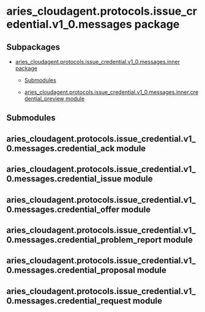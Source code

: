 # aries_cloudagent.protocols.issue_credential.v1_0.messages package

## Subpackages


* [aries_cloudagent.protocols.issue_credential.v1_0.messages.inner package](aries_cloudagent.protocols.issue_credential.v1_0.messages.inner.md)


    * [Submodules](aries_cloudagent.protocols.issue_credential.v1_0.messages.inner.md#submodules)


    * [aries_cloudagent.protocols.issue_credential.v1_0.messages.inner.credential_preview module](aries_cloudagent.protocols.issue_credential.v1_0.messages.inner.md#aries-cloudagent-protocols-issue-credential-v1-0-messages-inner-credential-preview-module)


## Submodules

## aries_cloudagent.protocols.issue_credential.v1_0.messages.credential_ack module

## aries_cloudagent.protocols.issue_credential.v1_0.messages.credential_issue module

## aries_cloudagent.protocols.issue_credential.v1_0.messages.credential_offer module

## aries_cloudagent.protocols.issue_credential.v1_0.messages.credential_problem_report module

## aries_cloudagent.protocols.issue_credential.v1_0.messages.credential_proposal module

## aries_cloudagent.protocols.issue_credential.v1_0.messages.credential_request module

